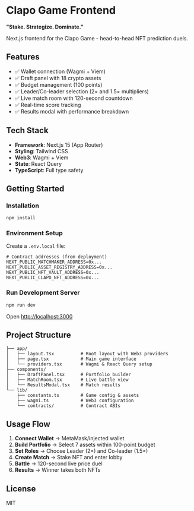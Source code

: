 # Clapo Game Frontend

**"Stake. Strategize. Dominate."**

Next.js frontend for the Clapo Game - head-to-head NFT prediction duels.

## Features

- ✅ Wallet connection (Wagmi + Viem)
- ✅ Draft panel with 18 crypto assets
- ✅ Budget management (100 points)
- ✅ Leader/Co-leader selection (2× and 1.5× multipliers)
- ✅ Live match room with 120-second countdown
- ✅ Real-time score tracking
- ✅ Results modal with performance breakdown

## Tech Stack

- **Framework**: Next.js 15 (App Router)
- **Styling**: Tailwind CSS
- **Web3**: Wagmi + Viem
- **State**: React Query
- **TypeScript**: Full type safety

## Getting Started

### Installation

```bash
npm install
```

### Environment Setup

Create a `.env.local` file:

```env
# Contract addresses (from deployment)
NEXT_PUBLIC_MATCHMAKER_ADDRESS=0x...
NEXT_PUBLIC_ASSET_REGISTRY_ADDRESS=0x...
NEXT_PUBLIC_NFT_VAULT_ADDRESS=0x...
NEXT_PUBLIC_CLAPO_NFT_ADDRESS=0x...
```

### Run Development Server

```bash
npm run dev
```

Open [http://localhost:3000](http://localhost:3000)

## Project Structure

```
├── app/
│   ├── layout.tsx          # Root layout with Web3 providers
│   ├── page.tsx            # Main game interface
│   └── providers.tsx       # Wagmi & React Query setup
├── components/
│   ├── DraftPanel.tsx      # Portfolio builder
│   ├── MatchRoom.tsx       # Live battle view
│   └── ResultsModal.tsx    # Match results
└── lib/
    ├── constants.ts        # Game config & assets
    ├── wagmi.ts            # Web3 configuration
    └── contracts/          # Contract ABIs
```

## Usage Flow

1. **Connect Wallet** → MetaMask/injected wallet
2. **Build Portfolio** → Select 7 assets within 100-point budget
3. **Set Roles** → Choose Leader (2×) and Co-leader (1.5×)
4. **Create Match** → Stake NFT and enter lobby
5. **Battle** → 120-second live price duel
6. **Results** → Winner takes both NFTs

## License

MIT
